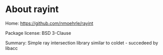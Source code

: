 About rayint
============

Home: https://github.com/nmoehrle/rayint

Package license: BSD 3-Clause

Summary: Simple ray intersection library similar to coldet - succedeed by libacc
